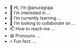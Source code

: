 - 👋 Hi, I’m @anuragraja
- 👀 I’m interested in ...
- 🌱 I’m currently learning ...
- 💞️ I’m looking to collaborate on ...
- 📫 How to reach me ...
- 😄 Pronouns: ...
- ⚡ Fun fact: ...

<!---
anuragraja/anuragraja is a ✨ special ✨ repository because its `README.md` (this file) appears on your GitHub profile.
You can click the Preview link to take a look at your changes.
--->
